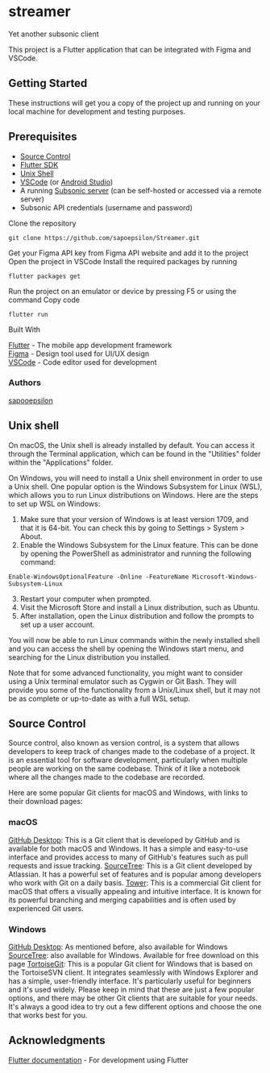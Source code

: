 # streamer
Yet another subsonic client


This project is a Flutter application that can be integrated with Figma and VSCode.

## Getting Started

These instructions will get you a copy of the project up and running on your local machine for development and testing purposes.

## Prerequisites
* [Source Control](https://github.com/sapoepsilon/streamer/edit/main/README.md#source-control)
* [Flutter SDK](https://docs.flutter.dev/get-started/install) <br />
* [Unix Shell](https://github.com/sapoepsilon/Streamer/edit/main/README.md#unix-shell)<br />
* [VSCode](https://code.visualstudio.com/) (or [Android Studio](https://developer.android.com/studio))<br />
* A running [Subsonic server](http://www.subsonic.org/pages/index.jsp) (can be self-hosted or accessed via a remote server)<br />
* Subsonic API credentials (username and password)<br />

Clone the repository<br />
```
git clone https://github.com/sapoepsilon/Streamer.git
```


Get your Figma API key from Figma API website and add it to the project
Open the project in VSCode
Install the required packages by running
```
flutter packages get
```

Run the project on an emulator or device by pressing F5 or using the command
Copy code
```
flutter run
```

Built With

[Flutter](https://flutter.dev/) - The mobile app development framework<br />
[Figma](https://www.figma.com/) - Design tool used for UI/UX design<br />
[VSCode](https://www.figma.com/) - Code editor used for development<br />

### Authors
[sapooepsilon](https://github.com/sapoepsilon)
## Unix shell
On macOS, the Unix shell is already installed by default. You can access it through the Terminal application, which can be found in the "Utilities" folder within the "Applications" 
folder.

On Windows, you will need to install a Unix shell environment in order to use a Unix shell. One popular option is the Windows Subsystem for Linux (WSL), which allows you to run 
Linux distributions on Windows. Here are the steps to set up WSL on Windows:

1. Make sure that your version of Windows is at least version 1709, and that it is 64-bit. You can check this by going to Settings > System > About.<br />
2. Enable the Windows Subsystem for the Linux feature. This can be done by opening the PowerShell as administrator and running the following command:<br />
```
Enable-WindowsOptionalFeature -Online -FeatureName Microsoft-Windows-Subsystem-Linux
```
3. Restart your computer when prompted.
4. Visit the Microsoft Store and install a Linux distribution, such as Ubuntu.
5. After installation, open the Linux distribution and follow the prompts to set up a user account.

You will now be able to run Linux commands within the newly installed shell and you can access the shell by opening the Windows start menu, and searching for the Linux distribution 
you installed.

Note that for some advanced functionality, you might want to consider using a Unix terminal emulator such as Cygwin or Git Bash. They will provide you some of the functionality from 
a Unix/Linux shell, but it may not be as complete or up-to-date as with a full WSL setup.

## Source Control

Source control, also known as version control, is a system that allows developers to keep track of changes made to the codebase of a project. It is an essential tool for software development, particularly when multiple people are working on the same codebase. Think of it like a notebook where all the changes made to the codebase are recorded.

Here are some popular Git clients for macOS and Windows, with links to their download pages:

### macOS
[GitHub Desktop](https://desktop.github.com/): This is a Git client that is developed by GitHub and is available for both macOS and Windows. It has a simple and easy-to-use interface and provides access to many of GitHub's features such as pull requests and issue tracking.
[SourceTree](https://www.sourcetreeapp.com/): This is a Git client developed by Atlassian. It has a powerful set of features and is popular among developers who work with Git on a daily basis.
[Tower](https://www.git-tower.com/mac): This is a commercial Git client for macOS that offers a visually appealing and intuitive interface. It is known for its powerful branching and merging capabilities and is often used by experienced Git users.
### Windows
[GitHub Desktop](https://desktop.github.com/): As mentioned before, also available for Windows
[SourceTree](https://www.sourcetreeapp.com/): also available for Windows. Available for free download on this page
[TortoiseGit](https://tortoisegit.org/download/): This is a popular Git client for Windows that is based on the TortoiseSVN client. It integrates seamlessly with Windows Explorer and has a simple, user-friendly interface. It's particularly useful for beginners and it's used widely.
Please keep in mind that these are just a few popular options, and there may be other Git clients that are suitable for your needs. It's always a good idea to try out a few different options and choose the one that works best for you.


## Acknowledgments

[Flutter documentation](https://docs.flutter.dev) - For development using Flutter

